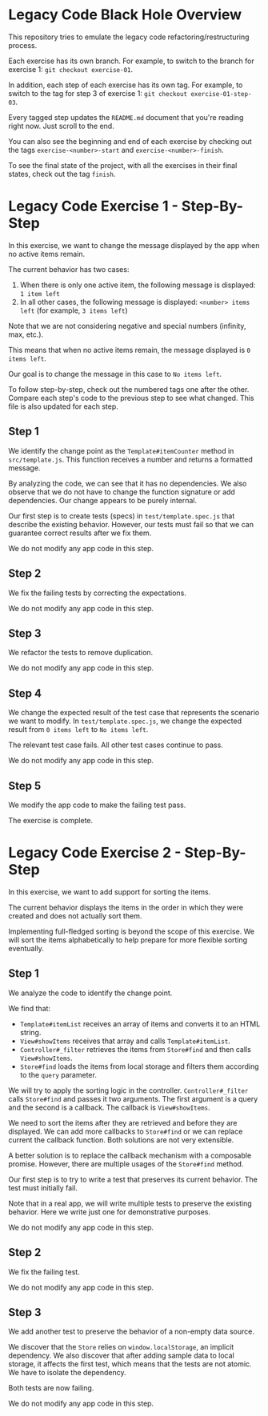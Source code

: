 # Legacy Code Black Hole Overview

This repository tries to emulate the legacy code refactoring/restructuring process.

Each exercise has its own branch.
For example, to switch to the branch for exercise 1: `git checkout exercise-01`.

In addition, each step of each exercise has its own tag.
For example, to switch to the tag for step 3 of exercise 1: `git checkout exercise-01-step-03`.

Every tagged step updates the `README.md` document that you're reading right now.
Just scroll to the end.

You can also see the beginning and end of each exercise by checking out
the tags `exercise-<number>-start` and `exercise-<number>-finish`.

To see the final state of the project, with all the exercises in their final states, check out the tag `finish`.


# Legacy Code Exercise 1 - Step-By-Step

In this exercise, we want to change the message displayed by the app when no active items remain.

The current behavior has two cases:

1. When there is only one active item, the following message is displayed: `1 item left`
2. In all other cases, the following message is displayed: `<number> items left` (for example, `3 items left`)

Note that we are not considering negative and special numbers (infinity, max, etc.).

This means that when no active items remain, the message displayed is `0 items left`.

Our goal is to change the message in this case to `No items left`.

To follow step-by-step, check out the numbered tags one after the other.
Compare each step's code to the previous step to see what changed.
This file is also updated for each step.

## Step 1

We identify the change point as the `Template#itemCounter` method in `src/template.js`.
This function receives a number and returns a formatted message.

By analyzing the code, we can see that it has no dependencies.
We also observe that we do not have to change the function signature or add dependencies.
Our change appears to be purely internal.

Our first step is to create tests (specs) in `test/template.spec.js` that describe the existing behavior.
However, our tests must fail so that we can guarantee correct results after we fix them.

We do not modify any app code in this step.

## Step 2

We fix the failing tests by correcting the expectations.

We do not modify any app code in this step.

## Step 3

We refactor the tests to remove duplication.

We do not modify any app code in this step.

## Step 4

We change the expected result of the test case that represents the scenario we want to modify.
In `test/template.spec.js`, we change the expected result from `0 items left` to `No items left`.

The relevant test case fails. All other test cases continue to pass.

We do not modify any app code in this step.

## Step 5

We modify the app code to make the failing test pass.

The exercise is complete.


# Legacy Code Exercise 2 - Step-By-Step

In this exercise, we want to add support for sorting the items.

The current behavior displays the items in the order in which they were created and does not actually sort them.

Implementing full-fledged sorting is beyond the scope of this exercise.
We will sort the items alphabetically to help prepare for more flexible sorting eventually.

## Step 1

We analyze the code to identify the change point.

We find that:
* `Template#itemList` receives an array of items and converts it to an HTML string.
* `View#showItems` receives that array and calls `Template#itemList`.
* `Controller#_filter` retrieves the items from `Store#find` and then calls `View#showItems`.
* `Store#find` loads the items from local storage and filters them according to the `query` parameter.

We will try to apply the sorting logic in the controller.
`Controller#_filter` calls `Store#find` and passes it two arguments.
The first argument is a query and the second is a callback.
The callback is `View#showItems`.

We need to sort the items after they are retrieved and before they are displayed.
We can add more callbacks to `Store#find` or we can replace current the callback function.
Both solutions are not very extensible.

A better solution is to replace the callback mechanism with a composable promise.
However, there are multiple usages of the `Store#find` method.

Our first step is to try to write a test that preserves its current behavior.
The test must initially fail.

Note that in a real app, we will write multiple tests to preserve the existing behavior.
Here we write just one for demonstrative purposes.

We do not modify any app code in this step.

## Step 2

We fix the failing test.

We do not modify any app code in this step.

## Step 3

We add another test to preserve the behavior of a non-empty data source.

We discover that the `Store` relies on `window.localStorage`, an implicit dependency.
We also discover that after adding sample data to local storage, it affects the first test, which means that the tests are not atomic.
We have to isolate the dependency.

Both tests are now failing.

We do not modify any app code in this step.